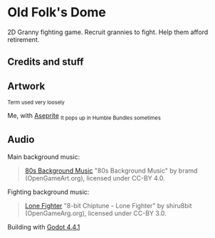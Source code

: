 # Old Folk's Dome

2D Granny fighting game. Recruit grannies to fight. Help them afford retirement.

## Credits and stuff

## Artwork
<sub>Term used very loosely</sub>

Me, with [Aseprite](https://www.aseprite.org/)
<sub>It pops up in Humble Bundles sometimes</sub>


## Audio
Main background music:

> [80s Background Music](https://opengameart.org/content/80s-background-music)
> "80s Background Music" by bramd (OpenGameArt.org), licensed under CC-BY 4.0.

Fighting background music:
> [Lone Fighter](https://opengameart.org/content/8-bit-chiptune-lone-fighter)
> "8-bit Chiptune - Lone Fighter" by shiru8bit (OpenGameArg.org), licensed under CC-BY 3.0.

Building with [Godot 4.4.1](https://godotengine.org/)
